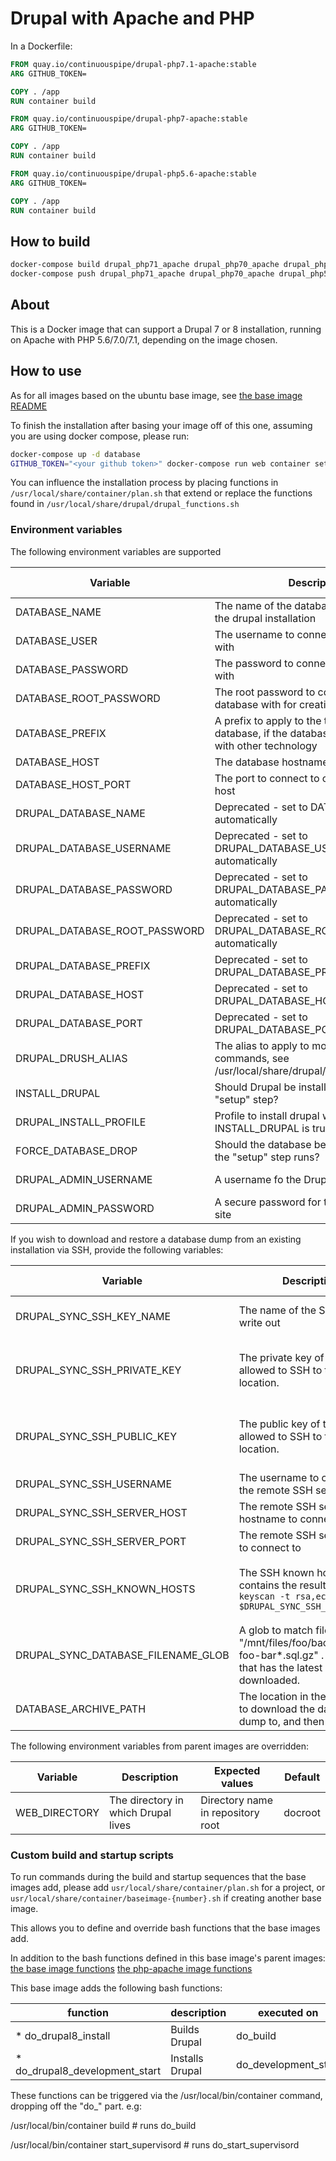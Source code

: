 # Drupal with Apache and PHP

In a Dockerfile:
```Dockerfile
FROM quay.io/continuouspipe/drupal-php7.1-apache:stable
ARG GITHUB_TOKEN=

COPY . /app
RUN container build
```

```Dockerfile
FROM quay.io/continuouspipe/drupal-php7-apache:stable
ARG GITHUB_TOKEN=

COPY . /app
RUN container build
```

```Dockerfile
FROM quay.io/continuouspipe/drupal-php5.6-apache:stable
ARG GITHUB_TOKEN=

COPY . /app
RUN container build
```

## How to build
```bash
docker-compose build drupal_php71_apache drupal_php70_apache drupal_php56_apache
docker-compose push drupal_php71_apache drupal_php70_apache drupal_php56_apache
```

## About

This is a Docker image that can support a Drupal 7 or 8 installation, running on Apache with PHP 5.6/7.0/7.1, depending 
on the image chosen.

## How to use

As for all images based on the ubuntu base image, see
[the base image README](../../ubuntu/16.04/README.md)

To finish the installation after basing your image off of this one, assuming you are using docker compose, please run:
```bash
docker-compose up -d database
GITHUB_TOKEN="<your github token>" docker-compose run web container setup
```

You can influence the installation process by placing functions in `/usr/local/share/container/plan.sh`
that extend or replace the functions found in `/usr/local/share/drupal/drupal_functions.sh`

### Environment variables

The following environment variables are supported

Variable | Description | Expected values | Default
---|---|---|---
DATABASE_NAME | The name of the database to connect to in the drupal installation | string | drupaldb
DATABASE_USER | The username to connect to the database with | string | drupal
DATABASE_PASSWORD | The password to connect to the database with | string | drupal
DATABASE_ROOT_PASSWORD | The root password to connect to the database with for creating the database | string | drupal
DATABASE_PREFIX | A prefix to apply to the tables in the database, if the database is being shared with other technology | string | empty
DATABASE_HOST | The database hostname to connect to | string | database
DATABASE_HOST_PORT | The port to connect to on the database host | 1-65535 | 3306
DRUPAL_DATABASE_NAME | Deprecated - set to DATABASE_NAME automatically | string | The value of DATABASE_NAME
DRUPAL_DATABASE_USERNAME | Deprecated - set to DRUPAL_DATABASE_USERNAME automatically | string | The value of DATABASE_USER
DRUPAL_DATABASE_PASSWORD | Deprecated - set to DRUPAL_DATABASE_PASSWORD automatically | string | The value of DATABASE_PASSWORD
DRUPAL_DATABASE_ROOT_PASSWORD | Deprecated - set to DRUPAL_DATABASE_ROOT_PASSWORD automatically | string | The value of DATABASE_ROOT_PASSWORD
DRUPAL_DATABASE_PREFIX | Deprecated - set to DRUPAL_DATABASE_PREFIX automatically | string | The value of DATABASE_PREFIX
DRUPAL_DATABASE_HOST | Deprecated - set to DRUPAL_DATABASE_HOST automatically | string | The value of DATABASE_HOST
DRUPAL_DATABASE_PORT | Deprecated - set to DRUPAL_DATABASE_PORT automatically | 1-65535 | The value of DATABASE_HOST_PORT
DRUPAL_DRUSH_ALIAS | The alias to apply to most drush commands, see /usr/local/share/drupal/drupal_functions.sh | string | empty
INSTALL_DRUPAL | Should Drupal be installed as part of the "setup" step? | true/false | true
DRUPAL_INSTALL_PROFILE | Profile to install drupal with, if INSTALL_DRUPAL is true | string | standard
FORCE_DATABASE_DROP | Should the database be wiped every time the "setup" step runs? | true/false | false
DRUPAL_ADMIN_USERNAME | A username fo the Drupal admin site | string | drupal-continuous-pipe-admin
DRUPAL_ADMIN_PASSWORD | A secure password for the Drupal admin site | string | backdrop

If you wish to download and restore a database dump from an existing installation via SSH, provide the following variables:

Variable | Description | Expected values | Default
---|---|---|---
DRUPAL_SYNC_SSH_KEY_NAME | The name of the SSH key to write out | a valid filename (string) | empty
DRUPAL_SYNC_SSH_PRIVATE_KEY | The private key of the user allowed to SSH to the remote location. | base64 encoded private key (string) | empty
DRUPAL_SYNC_SSH_PUBLIC_KEY | The public key of the user allowed to SSH to the remote location. | base64 encoded public key (string)  | empty
DRUPAL_SYNC_SSH_USERNAME | The username to connect to the remote SSH server as | string | empty
DRUPAL_SYNC_SSH_SERVER_HOST | The remote SSH server hostname to connect to | string | empty
DRUPAL_SYNC_SSH_SERVER_PORT | The remote SSH server port to connect to | 1-65535 | 22
DRUPAL_SYNC_SSH_KNOWN_HOSTS | The SSH known hosts file that contains the results of `ssh-keyscan -t rsa,ecdsa $DRUPAL_SYNC_SSH_SERVER_HOST` | base64 encoded known hosts file (string) | empty
DRUPAL_SYNC_DATABASE_FILENAME_GLOB | A glob to match files with, e.g. "/mnt/files/foo/backups/env-foo-bar*.sql.gz" . The file that has the latest date will be downloaded. | glob (string) | empty
DATABASE_ARCHIVE_PATH | The location in the container to download the database dump to, and then install from. | string | /tmp/database-backup.tar.gz


The following environment variables from parent images are overridden:

Variable | Description | Expected values | Default
---|---|---|---
WEB_DIRECTORY | The directory in which Drupal lives | Directory name in repository root | docroot

### Custom build and startup scripts

To run commands during the build and startup sequences that the base images add,
please add `usr/local/share/container/plan.sh` for a project, or
`usr/local/share/container/baseimage-{number}.sh` if creating another base image.

This allows you to define and override bash functions that the base images add.

In addition to the bash functions defined in this base image's parent images:
[the base image functions](../../ubuntu/16.04/README.md#custom-build-and-startup-scripts)
[the php-apache image functions](../../php-apache/README.md#custom-build-and-startup-scripts)

This base image adds the following bash functions:

function | description | executed on
--- | --- | ---
* do_drupal8_install | Builds Drupal | do_build
* do_drupal8_development_start | Installs Drupal | do_development_start

These functions can be triggered via the /usr/local/bin/container command, dropping off the "do_" part. e.g:

/usr/local/bin/container build # runs do_build

/usr/local/bin/container start_supervisord # runs do_start_supervisord

